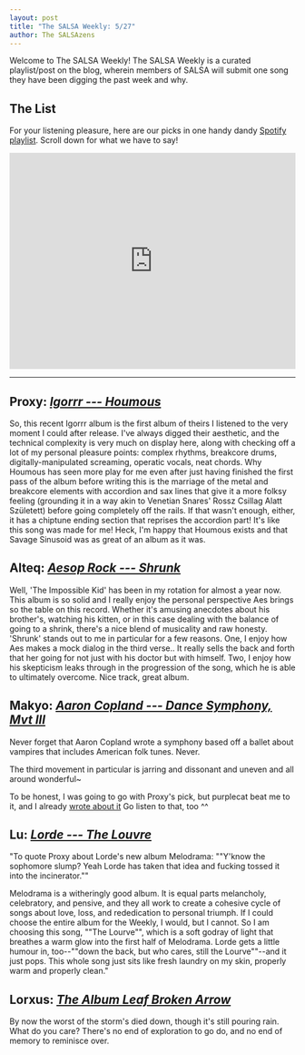 ```yaml
---
layout: post
title: "The SALSA Weekly: 5/27"
author: The SALSAzens
---
```


Welcome to The SALSA Weekly! The SALSA Weekly is a curated playlist/post on the blog, wherein members of SALSA will submit one song they have been digging the past week and why.

<style>
iframe { margin: 0 auto; display: block; width: 100%; }
</style>

## The List

For your listening pleasure, here are our picks in one handy dandy [Spotify playlist](https://open.spotify.com/user/lunostophiles/playlist/4EbcmkYDJQKAI2Z4XAIYIS). Scroll down for what we have to say!

<iframe src="https://open.spotify.com/embed/user/lunostophiles/playlist/4EbcmkYDJQKAI2Z4XAIYIS" width="300" height="380" frameborder="0" allowtransparency="true"></iframe>

-----

## Proxy: [*Igorrr --- Houmous*](https://open.spotify.com/track/0Zy1tSVAQ8pIugxsEbeAar)

So, this recent Igorrr album is the first album of theirs I listened to the very moment I could after release.  I've always digged their aesthetic, and the technical complexity is very much on display here, along with checking off a lot of my personal pleasure points: complex rhythms, breakcore drums, digitally-manipulated screaming, operatic vocals, neat chords.  Why Houmous has seen more play for me even after just having finished the first pass of the album before writing this is the marriage of the metal and breakcore elements with accordion and sax lines that give it a more folksy feeling (grounding it in a way akin to Venetian Snares' Rossz Csillag Alatt Született) before going completely off the rails.  If that wasn't enough, either, it has a chiptune ending section that reprises the accordion part!  It's like this song was made for me!  Heck, I'm happy that Houmous exists and that Savage Sinusoid was as great of an album as it was.

## Alteq: [*Aesop Rock --- Shrunk*](https://open.spotify.com/track/1Wve83RcS2IGmWyCYSGVqr)

Well, 'The Impossible Kid' has been in my rotation for almost a year now. This album is so solid and I really enjoy the personal perspective Aes brings so the table on this record. Whether it's amusing anecdotes about his brother's, watching his kitten, or in this case dealing with the balance of going to a shrink, there's a nice blend of musicality and raw honesty. 'Shrunk' stands out to me in particular for a few reasons. One, I enjoy how Aes makes a mock dialog in the third verse.. It really sells the back and forth that her going for not just with his doctor but with himself. Two, I enjoy how his skepticism leaks through in the progression of the song, which he is able to ultimately overcome. Nice track, great album.

## Makyo: [*Aaron Copland --- Dance Symphony, Mvt III*](https://open.spotify.com/track/2sIs8tB6tlg1bS1T04x6mG)

Never forget that Aaron Copland wrote a symphony based off a ballet about vampires that includes American folk tunes. Never.

The third movement in particular is jarring and dissonant and uneven and all around wonderful~

To be honest, I was going to go with Proxy's pick, but purplecat beat me to it, and I already [wrote about it](/2017/06/16/savage-sinusoid/) Go listen to that, too ^^

## Lu: [*Lorde --- The Louvre*](https://open.spotify.com/track/5q4BpnMrYEFzLO0dYODj6J)

"To quote Proxy about Lorde's new album Melodrama: ""Y'know the sophomore slump? Yeah Lorde has taken that idea and fucking tossed it into the incinerator.""

Melodrama is a witheringly good album. It is equal parts melancholy, celebratory, and pensive, and they all work to create a cohesive cycle of songs about love, loss, and rededication to personal triumph. If I could choose the entire album for the Weekly, I would, but I cannot. So I am choosing this song, ""The Lourve"", which is a soft godray of light that breathes a warm glow into the first half of Melodrama. Lorde gets a little humour in, too--""down the back, but who cares, still the Lourve""--and it just pops. This whole song just sits like fresh laundry on my skin, properly warm and properly clean."

## Lorxus: [*The Album Leaf Broken Arrow*](https://www.youtube.com/watch?v=UkKcEia0-N8)

By now the worst of the storm's died down, though it's still pouring rain. What do you care? There's no end of exploration to go do, and no end of memory to reminisce over.
